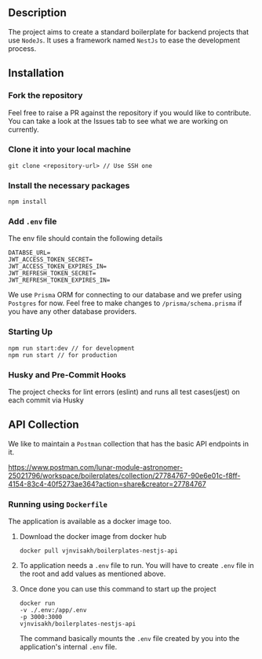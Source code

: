 ## Description

The project aims to create a standard boilerplate for backend projects that use `NodeJs`. It uses a framework named `NestJs` to ease the development process.

## Installation

### Fork the repository <br />
Feel free to raise a PR against the repository if you would like to contribute. You can take a look at the Issues tab to see what we are working on currently.

### Clone it into your local machine
```
git clone <repository-url> // Use SSH one
```

### Install the necessary packages
```
npm install
```

### Add `.env` file

The env file should contain the following details

```
DATABSE_URL=
JWT_ACCESS_TOKEN_SECRET=
JWT_ACCESS_TOKEN_EXPIRES_IN=
JWT_REFRESH_TOKEN_SECRET=
JWT_REFRESH_TOKEN_EXPIRES_IN=
```

We use `Prisma` ORM for connecting to our database and we prefer using `Postgres` for now. Feel free to make changes to `/prisma/schema.prisma` if you have any other database providers.

### Starting Up
```
npm run start:dev // for development
npm run start // for production
```

### Husky and Pre-Commit Hooks

The project checks for lint errors (eslint) and runs all test cases(jest) on each commit via Husky

## API Collection

We like to maintain a `Postman` collection that has the basic API endpoints in it. 

https://www.postman.com/lunar-module-astronomer-25021796/workspace/boilerplates/collection/27784767-90e6e01c-f8ff-4154-83c4-40f5273ae364?action=share&creator=27784767

 
 ### Running using `Dockerfile`
 The application is available as a docker image too.

 1. Download the docker image from docker hub

    ``` 
    docker pull vjnvisakh/boilerplates-nestjs-api
    ```
 2. To application needs a `.env` file to run. You will have to create `.env` file in the root and add values as mentioned above.
 3. Once done you can use this command to start up the project
    ```
    docker run 
    -v ./.env:/app/.env 
    -p 3000:3000 
    vjnvisakh/boilerplates-nestjs-api
    ``` 

    The command basically mounts the `.env` file created by you into the application's internal `.env` file.
